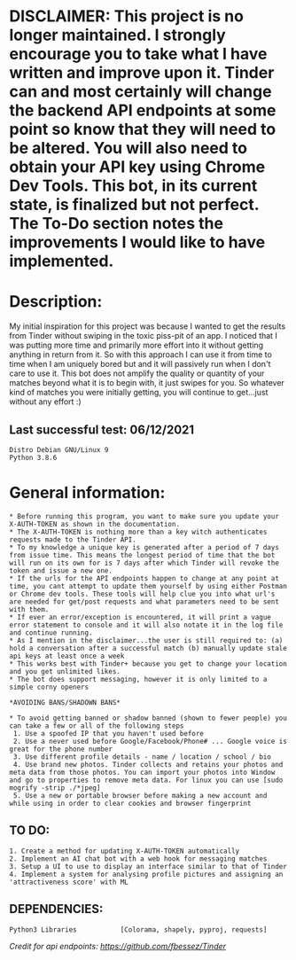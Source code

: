 # DISCLAIMER: This project is no longer maintained. I strongly encourage you to take what I have written and improve upon it. Tinder can and most certainly will change the backend API endpoints at some point so know that they will need to be altered. You will also need to obtain your API key using Chrome Dev Tools. This bot, in its current state, is finalized but not perfect. The To-Do section notes the improvements I would like to have implemented.

# Description: 
My initial inspiration for this project was because I wanted to get the results from Tinder without swiping in the toxic piss-pit of an app. I noticed that I was putting more time and primarily more effort into it without getting anything in return from it. So with this approach I can use it from time to time when I am uniquely bored but and it will passively run when I don't care to use it. This bot does not amplify the quality or quantity of your matches beyond what it is to begin with, it just swipes for you. So whatever kind of matches you were initially getting, you will continue to get...just without any effort :) 
    

## Last successful test: 06/12/2021
    Distro Debian GNU/Linux 9
    Python 3.8.6

# General information: 

    * Before running this program, you want to make sure you update your X-AUTH-TOKEN as shown in the documentation. 
    * The X-AUTH-TOKEN is nothing more than a key witch authenticates requests made to the Tinder API. 
    * To my knowledge a unique key is generated after a period of 7 days from issue time. This means the longest period of time that the bot will run on its own for is 7 days after which Tinder will revoke the token and issue a new one. 
    * If the urls for the API endpoints happen to change at any point at time, you cant attempt to update them yourself by using either Postman or Chrome dev tools. These tools will help clue you into what url's are needed for get/post requests and what parameters need to be sent with them. 
    * If ever an error/exception is encountered, it will print a vague error statement to console and it will also notate it in the log file and continue running. 
    * As I mention in the disclaimer...the user is still required to: (a) hold a conversation after a successful match (b) manually update stale api keys at least once a week
    * This works best with Tinder+ because you get to change your location and you get unlimited likes. 
    * The bot does support messaging, however it is only limited to a simple corny openers 
    
    *AVOIDING BANS/SHADOWN BANS* 
    
    * To avoid getting banned or shadow banned (shown to fewer people) you can take a few or all of the following steps 
     1. Use a spoofed IP that you haven't used before 
     2. Use a never used before Google/Facebook/Phone# ... Google voice is great for the phone number 
     3. Use different profile details - name / location / school / bio 
     4. Use brand new photos. Tinder collects and retains your photos and meta data from those photos. You can import your photos into Window and go to properties to remove meta data. For linux you can use [sudo mogrify -strip ./*jpeg] 
     5. Use a new or portable browser before making a new account and while using in order to clear cookies and browser fingerprint 
    
     
    
## TO DO: 
    1. Create a method for updating X-AUTH-TOKEN automatically 
    2. Implement an AI chat bot with a web hook for messaging matches  
    3. Setup a UI to use to display an interface similar to that of Tinder 
    4. Implement a system for analysing profile pictures and assigning an 'attractiveness score' with ML 
    
## DEPENDENCIES: 
    Python3 Libraries           [Colorama, shapely, pyproj, requests]


_Credit for api endpoints: https://github.com/fbessez/Tinder_

